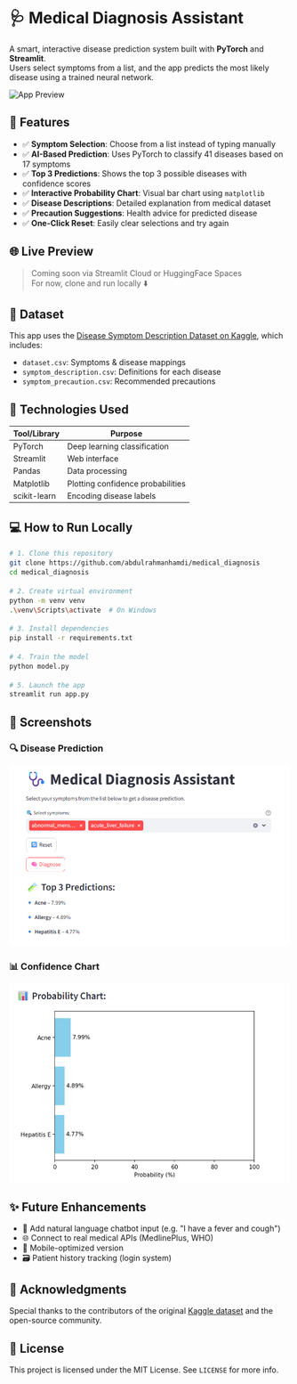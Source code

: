# 🩺 Medical Diagnosis Assistant

A smart, interactive disease prediction system built with **PyTorch** and **Streamlit**.  
Users select symptoms from a list, and the app predicts the most likely disease using a trained neural network.

![App Preview](https://user-images.githubusercontent.com/abdulrahmanhamdi/medical_diagnosis/demo.gif)

## 🚀 Features

- ✅ **Symptom Selection**: Choose from a list instead of typing manually  
- ✅ **AI-Based Prediction**: Uses PyTorch to classify 41 diseases based on 17 symptoms  
- ✅ **Top 3 Predictions**: Shows the top 3 possible diseases with confidence scores  
- ✅ **Interactive Probability Chart**: Visual bar chart using `matplotlib`  
- ✅ **Disease Descriptions**: Detailed explanation from medical dataset  
- ✅ **Precaution Suggestions**: Health advice for predicted disease  
- ✅ **One-Click Reset**: Easily clear selections and try again

## 🌐 Live Preview

> Coming soon via Streamlit Cloud or HuggingFace Spaces  
For now, clone and run locally ⬇️

## 📁 Dataset

This app uses the [Disease Symptom Description Dataset on Kaggle](https://www.kaggle.com/datasets/itachi9604/disease-symptom-description-dataset), which includes:

- `dataset.csv`: Symptoms & disease mappings  
- `symptom_description.csv`: Definitions for each disease  
- `symptom_precaution.csv`: Recommended precautions

## 🧠 Technologies Used

| Tool/Library  | Purpose                          |
|---------------|----------------------------------|
| PyTorch       | Deep learning classification     |
| Streamlit     | Web interface                    |
| Pandas        | Data processing                  |
| Matplotlib    | Plotting confidence probabilities|
| scikit-learn  | Encoding disease labels          |

## 💻 How to Run Locally

```bash
# 1. Clone this repository
git clone https://github.com/abdulrahmanhamdi/medical_diagnosis
cd medical_diagnosis

# 2. Create virtual environment
python -m venv venv
.\venv\Scripts\activate  # On Windows

# 3. Install dependencies
pip install -r requirements.txt

# 4. Train the model
python model.py

# 5. Launch the app
streamlit run app.py
```

## 📸 Screenshots

### 🔍 Disease Prediction
![Prediction Screenshot](img/predict.png)

### 📊 Confidence Chart
![Chart Screenshot](img/chart.png)

## ✨ Future Enhancements

- 🤖 Add natural language chatbot input (e.g. "I have a fever and cough")  
- 🌐 Connect to real medical APIs (MedlinePlus, WHO)  
- 📱 Mobile-optimized version  
- 🗃️ Patient history tracking (login system)

## 🤝 Acknowledgments

Special thanks to the contributors of the original [Kaggle dataset](https://www.kaggle.com/datasets/itachi9604/disease-symptom-description-dataset) and the open-source community.

## 🧾 License

This project is licensed under the MIT License. See `LICENSE` for more info.
